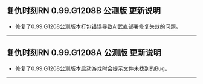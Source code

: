 ## 复仇时刻RN 0.99.G1208B 公测版 更新说明
* 修复了0.99.G1208公测版本打包错误导致AI武直部署修复失效的问题。
*** 

## 复仇时刻RN 0.99.G1208A 公测版 更新说明
* 修复了0.99.G1208公测版本启动游戏时会提示文件未找到的Bug。
*** 